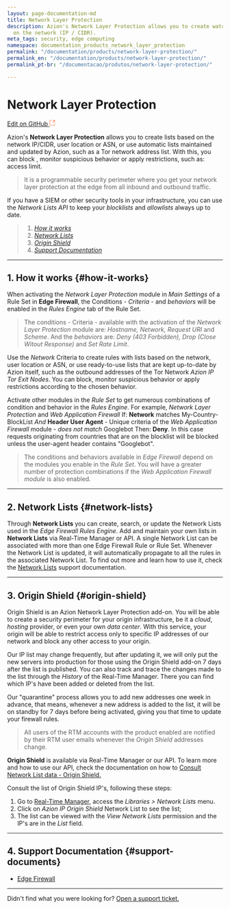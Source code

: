 ```yaml
---
layout: page-documentation-md
title: Network Layer Protection
description: Azion's Network Layer Protection allows you to create watch lists based
  on the network (IP / CIDR).
meta_tags: security, edge computing
namespace: documentation_products_network_layer_protection
permalink: "/documentation/products/network-layer-protection/"
permalink_en: "/documentation/products/network-layer-protection/"
permalink_pt-br: "/documentacao/produtos/network-layer-protection/"

---
```

# Network Layer Protection

[Edit on GitHub <svg width="14" height="14" xmlns="http://www.w3.org/2000/svg"><g fill="none" stroke="#F3652B"><path d="M4.81.71H.672v11.43H12.1V8.001" stroke-width=".8"/><path d="M6.87.786h5.155V5.94M6.31 6.5L12.026.786"/></g></svg>](https://github.com/aziontech/docs_en/edit/master/network-layer-protection/2021-01-14-index.md)

Azion's **Network Layer Protection** allows you to create lists based on the network IP/CIDR, user location or ASN, or use automatic lists maintained and updated by Azion, such as a Tor network address list. With this, you can block , monitor suspicious behavior or apply restrictions, such as: access limit.

> It is a programmable security perimeter where you get your network layer protection at the edge from all inbound and outbound traffic.

If you have a SIEM or other security tools in your infrastructure, you can use the *Network Lists API* to keep your *blocklists* and *allowlists* always up to date.

> 1. *[How it works](#how-it-works)*
> 2. *[Network Lists](#network-lists)*
> 3. *[Origin Shield](#origin-shield)*
> 4. *[Support Documentation](#support-documents)*

---

## 1. How it works {#how-it-works}

When activating the *Network Layer Protection* module in *Main Settings* of a Rule Set in **Edge Firewall**, the Conditions - *Criteria* - and *behaviors* will be enabled in the *Rules Engine* tab of the Rule Set.

> The conditions - Criteria - available with the activation of the *Network Layer Protection* module are: *Hostname, Network, Request URI* and *Scheme*. And the *behaviors* are: *Deny (403 Forbidden), Drop (Close Witout Response)* and *Set Rate Limit*. 

Use the *Network* Criteria  to create rules with lists based on the network, user location or ASN, or use ready-to-use lists that are kept up-to-date by Azion itself, such as the outbound addresses of the Tor Network *Azion IP Tor Exit Nodes*. You can block, monitor suspicious behavior or apply restrictions according to the chosen behavior.

Activate other modules in the *Rule Set* to get numerous combinations of condition and behavior in the *Rules Engine*. For example, *Network Layer Protection* and *Web Application Firewall* If: **Network** matches My-Country-BlockList *And* **Header User Agent** - Unique criteria of the *Web Application Firewall* module - *does not match* Googlebot Then: **Deny**. In this case requests originating from countries that are on the blocklist will be blocked unless the user-agent header contains "Googlebot". 

> The conditions and behaviors available in *Edge Firewall* depend on the modules you enable in the *Rule Set*. You will have a greater number of protection combinations if the *Web Application Firewall module* is also enabled.

---

## 2. Network Lists {#network-lists}

Through **Network Lists** you can create, search, or update the Network Lists used in the *Edge Firewall Rules Engine*. Add and maintain your own lists in **Network Lists** via  Real-Time Manager or API. A single Network List can be associated with more than one Edge Firewall Rule or Rule Set. Whenever the Network List is updated, it will automatically propagate to all the rules in the associated Network List. To find out more and learn how to use it, check the [Network Lists](https://www.azion.com/en/documentation/products/edge-firewall/network-lists) support documentation.

---

## 3. Origin Shield {#origin-shield}

Origin Shield is an Azion Network Layer Protection add-on. You will be able to create a security perimeter for your origin infrastructure, be it a *cloud*, *hosting* provider, or even your own *data center*. With this service, your origin will be able to restrict access only to specific IP addresses of our network and block any other access to your origin.

Our IP list may change frequently, but after updating it, we will only put the new servers into production for those using the Origin Shield add-on 7 days after the list is published. You can also track and trace the changes made to the list through the *History* of the Real-Time Manager. There you can find which IP's have been added or deleted from the list.

Our "quarantine" process allows you to add new addresses one week in advance, that means, whenever a new address is added to the list, it will be on standby for 7 days before being activated, giving you that time to update your firewall rules. 

> All users of the RTM accounts with the product enabled are notified by their RTM user emails whenever the *Origin Shield* addresses change.

**Origin Shield** is available via Real-Time Manager or our API. To learn more and how to use our API, check the documentation on how to [Consult Network List data - Origin Shield.](https://www.azion.com/en/documentation/products/api/v3/network-lists/)

Consult the list of Origin Shield IP's,  following these steps:

1. Go to [Real-Time Manager](https://manager.azion.com/), access the *Libraries > Network Lists* menu.
2. Click on *Azion IP Origin Shield* Network List to see the list;
3. The list can be viewed with the *View Network Lists* permission and the IP's are in the *List* field.

---

## 4. Support Documentation {#support-documents}

- [Edge Firewall](https://www.azion.com/en/documentation/products/edge-firewall/)

---

Didn't find what you were looking for? [Open a support ticket.](https://tickets.azion.com/)
